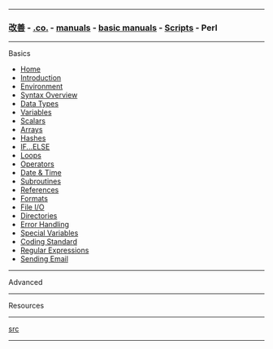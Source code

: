 
---

### [改善](https://github.com/ttltrk/0C/blob/master/README.MD) - [.co.](https://github.com/ttltrk/PRG/blob/master/CODING.MD) - [manuals](https://github.com/ttltrk/PRG/blob/master/MAN.MD) - [basic manuals](https://github.com/ttltrk/PRG/blob/master/MANUALS.MD) - [Scripts](https://github.com/ttltrk/PRG/blob/master/PY/DOC/SC/SC.MD) - Perl

---

Basics

* <a href="https://github.com/ttltrk/PRG/blob/master/PERL/BPM/01/HOME.MD">Home</a>
* <a href="">Introduction</a>
* <a href="">Environment</a>
* <a href="">Syntax Overview</a>
* <a href="">Data Types</a>
* <a href="">Variables</a>
* <a href="">Scalars</a>
* <a href="">Arrays</a>
* <a href="">Hashes</a>
* <a href="">IF...ELSE</a>
* <a href="">Loops</a>
* <a href="">Operators</a>
* <a href="">Date & Time</a>
* <a href="">Subroutines</a>
* <a href="">References</a>
* <a href="">Formats</a>
* <a href="">File I/O</a>
* <a href="">Directories</a>
* <a href="">Error Handling</a>
* <a href="">Special Variables</a>
* <a href="">Coding Standard</a>
* <a href="">Regular Expressions</a>
* <a href="">Sending Email</a>

---

Advanced

---

Resources

---

[src](https://www.tutorialspoint.com/perl/index.htm)

---
